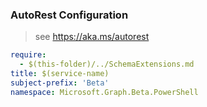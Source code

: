 ### AutoRest Configuration

> see https://aka.ms/autorest

``` yaml
require:
  - $(this-folder)/../SchemaExtensions.md
title: $(service-name)
subject-prefix: 'Beta'
namespace: Microsoft.Graph.Beta.PowerShell
```
